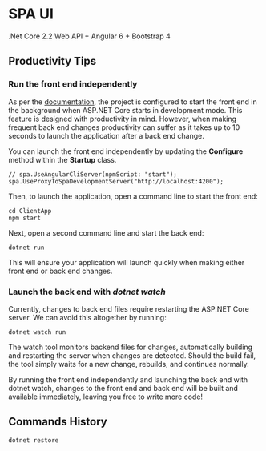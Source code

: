 ﻿# SPA UI
.Net Core 2.2 Web API + Angular 6 + Bootstrap 4

## Productivity Tips

### Run the front end independently

As per the [documentation](https://docs.microsoft.com/en-us/aspnet/core/client-side/spa/?view=aspnetcore-2.2), 
the project is configured to start the front end in the background when ASP.NET Core starts in development mode. 
This feature is designed with productivity in mind. However, when making frequent back end changes productivity 
can suffer as it takes up to 10 seconds to launch the application after a back end change.

You can launch the front end independently by updating the **Configure** method within the **Startup** class.

	// spa.UseAngularCliServer(npmScript: "start");
	spa.UseProxyToSpaDevelopmentServer("http://localhost:4200");

Then, to launch the application, open a command line to start the front end:

	cd ClientApp
	npm start

Next, open a second command line and start the back end:

	dotnet run

This will ensure your application will launch quickly when making either front end or back end changes.

### Launch the back end with *dotnet watch*

Currently, changes to back end files require restarting the ASP.NET Core server. We can avoid this altogether by running:

	dotnet watch run

The watch tool monitors backend files for changes, automatically building and restarting the server when changes are detected. Should the build fail, the tool simply waits for a new change, rebuilds, and continues normally.

By running the front end independently and launching the back end with dotnet watch, changes to the front end and back end will be built and available immediately, leaving you free to write more code!

## Commands History

	dotnet restore